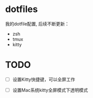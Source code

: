 # dotfiles

我的dotfile配置, 后续不断更新：
- zsh
- tmux
- kitty

# TODO

- [ ] 设置Kitty快捷键，可以全屏工作
- [ ] 设置Mac系统kitty全屏模式下透明模式

